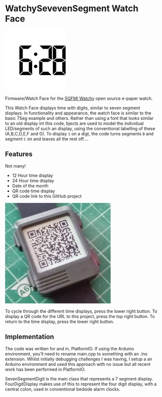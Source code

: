 # WatchySevevenSegment Watch Face
![WatchySevenSegment screenshot](./watchysevensegment_screen.png)

Firmware/Watch Face for the [SQFMI Watchy](https://watchy.sqfmi.com/) open source e-paper watch.

This Watch Face displays time with digits, similar to seven segment displays. In functionality and appearance, the watch face
is similar to the basic 7Seg example and others. Rather than using a font that looks similar to an old display
int this code, bjects are used to model the individual LED/segments 
of such an display, using the conventional labelling of these (A,B,C,D,E,F and G). To display `1` on a digt, the code turns
segments `B` and segment `C` on and leaves all the rest off....

## Features
Not many!
- 12 Hour time display
- 24 Hour time display
- Date of the month
- QR code time display
- QR code link to this GitHub project

![WatchySevenSegment displaying QR code](./WatchySevenSegment_2.png)


To cycle through the different time displays, press the lower right button. To display a QR code for the URL to this project,
press the top right button. To return to the time display, press the lower right button.

## Implementation
The code was written for and in, PlatformIO. If using the Arduino environment, you'll need to rename main.cpp to something with
an .ino extension. Whilst initially debugging challenges I was having, I setup a an Arduino environment and used this approach
with no issue but all recent work has been performed in PlatformIO.

SevenSegmentDigit is the main class that represents a 7 segment display. FourDigitDisplay makes use of this to represent the
four digit display, with a central colon, used in conventional bedside alarm clocks.
